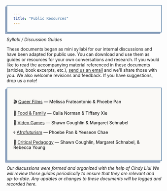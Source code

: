 ```yaml
---
title: "Public Resources"
---
```

<style>
div {
  border: solid 2px;
  background: #FAF9F6;
  color: black;
  border-color: #7393B3;
  border-radius: 2px;
  padding: 20px;
  box-shadow: -5px 5px #97a8c2;
}
</style>

_Syllabi / Discussion Guides_

These documents began as mini syllabi for our internal discussions and have been adapted for public use. You can download and use them as guides or resources for your own conversations and research. If you would like to read the accompanying material referenced in these documents (articles, book excerpts, etc.), [send us an email](mailto:%20soupbonecollective@gmail.com) and we'll share those with you. We also welcome revisions and feedback. If you have suggestions, drop us a note!

<div>

🎬 [Queer Films](/assets/discussion-guides/Queer-Cinema-Guide-_-Soupbone.pdf) — Melissa Frateantonio & Phoebe Pan

🍎 [Food & Family](/assets/discussion-guides/Food-and-Family-Syllabus-_-Soupbone.pdf) — Calla Norman & Tiffany Xie

👾 [Video Games](/assets/discussion-guides/Video-Games-Syllabus.pdf) — Shawn Coughlin & Margaret Schnabel

🌀 [Afrofuturism](/assets/discussion-guides/Afrofuturism_-Syllabus.pdf) — Phoebe Pan & Yeeseon Chae

📓 [Critical Pedagogy](/assets/discussion-guides/Critical-Pedagogy-Syllabus.pdf) — Shawn Coughlin, Margaret Schnabel, & Rebecca Young

</div>

_Our discussions were formed and organized with the help of Cindy Liu! We will review these guides periodically to ensure that they are relevant and up-to-date. Any updates or changes to these documents will be logged and recorded here._
